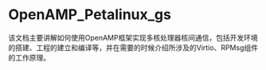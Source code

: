 # OpenAMP_Petalinux_gs
该文档主要讲解如何使用OpenAMP框架实现多核处理器核间通信，包括开发环境的搭建、工程的建立和编译等，并在需要的时候介绍所涉及的Virtio、RPMsg组件的工作原理。
